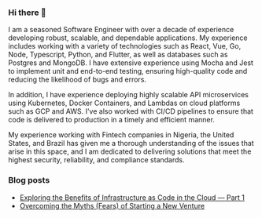 ### Hi there 👋

I am a seasoned Software Engineer with over a decade of experience developing robust, scalable, and dependable applications. My experience includes working with a variety of technologies such as React, Vue, Go, Node, Typescript, Python, and Flutter, as well as databases such as Postgres and MongoDB. I have extensive experience using Mocha and Jest to implement unit and end-to-end testing, ensuring high-quality code and reducing the likelihood of bugs and errors.

In addition, I have experience deploying highly scalable API microservices using Kubernetes, Docker Containers, and Lambdas on cloud platforms such as GCP and AWS. I've also worked with CI/CD pipelines to ensure that code is delivered to production in a timely and efficient manner.

My experience working with Fintech companies in Nigeria, the United States, and Brazil has given me a thorough understanding of the issues that arise in this space, and I am dedicated to delivering solutions that meet the highest security, reliability, and compliance standards.

### Blog posts

- [Exploring the Benefits of Infrastructure as Code in the Cloud — Part 1](https://blog.cuesoft.io/exploring-the-benefits-of-infrastructure-as-code-in-the-cloud-part-1-1bc03b358e15)
- [Overcoming the Myths (Fears) of Starting a New Venture](https://blog.cuesoft.io/overcoming-the-myths-of-starting-a-new-venture-f2a80a17ab86)

<!--
**hibeekaey/hibeekaey** is a ✨ _special_ ✨ repository because its `README.md` (this file) appears on your GitHub profile.

Here are some ideas to get you started:

- 🔭 I’m currently working on ...
- 🌱 I’m currently learning ...
- 👯 I’m looking to collaborate on ...
- 🤔 I’m looking for help with ...
- 💬 Ask me about ...
- 📫 How to reach me: ...
- 😄 Pronouns: ...
- ⚡ Fun fact: ...
-->
